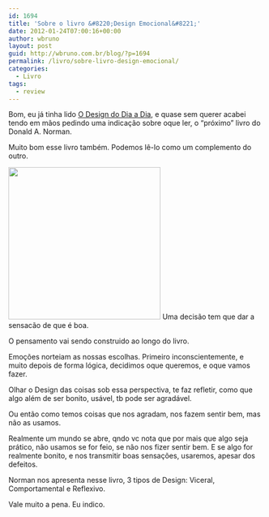 ```yaml
---
id: 1694
title: 'Sobre o livro &#8220;Design Emocional&#8221;'
date: 2012-01-24T07:00:16+00:00
author: wbruno
layout: post
guid: http://wbruno.com.br/blog/?p=1694
permalink: /livro/sobre-livro-design-emocional/
categories:
  - Livro
tags:
  - review
---
```

Bom, eu já tinha lido <a href="https://wbruno.com.br/livro/sobre-livro-o-design-dia-a-dia/" target="_blank">O Design do Dia a Dia</a>, e quase sem querer acabei tendo em mãos pedindo uma indicação sobre oque ler, o &#8220;próximo&#8221; livro do Donald A. Norman.

Muito bom esse livro também. Podemos lê-lo como um complemento do outro.

[<img src="/wp-content/uploads/2012/01/21414899_4-300x300.jpg" alt="" title="21414899_4" width="300" height="300" class="alignleft size-medium wp-image-1695" srcset="/wp-content/uploads/2012/01/21414899_4-300x300.jpg 300w, /wp-content/uploads/2012/01/21414899_4-150x150.jpg 150w, /wp-content/uploads/2012/01/21414899_4.jpg 500w" sizes="(max-width: 300px) 100vw, 300px" />](/wp-content/uploads/2012/01/21414899_4.jpg) Uma decisão tem que dar a sensacão de que é boa.

O pensamento vai sendo construido ao longo do livro.

Emoções norteiam as nossas escolhas. Primeiro inconscientemente, e muito depois de forma lógica, decidimos oque queremos, e oque vamos fazer.

Olhar o Design das coisas sob essa perspectiva, te faz refletir, como que algo além de ser bonito, usável, tb pode ser agradável.

Ou então como temos coisas que nos agradam, nos fazem sentir bem, mas não as usamos.

Realmente um mundo se abre, qndo vc nota que por mais que algo seja prático, não usamos se for feio, se não nos fizer sentir bem. E se algo for realmente bonito, e nos transmitir boas sensações, usaremos, apesar dos defeitos.

Norman nos apresenta nesse livro, 3 tipos de Design: Viceral, Comportamental e Reflexivo.

Vale muito a pena. Eu indico.
